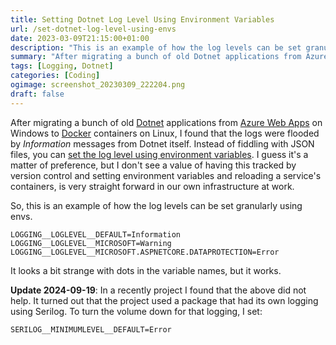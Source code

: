 ```yaml
---
title: Setting Dotnet Log Level Using Environment Variables
url: /set-dotnet-log-level-using-envs
date: 2023-03-09T21:15:00+01:00
description: "This is an example of how the log levels can be set granularly using envs"
summary: "After migrating a bunch of old Dotnet applications from Azure Web Apps on Windows to Docker containers on Linux, I found that the logs were flooded by Information messages from Dotnet itself."
tags: [Logging, Dotnet]
categories: [Coding]
ogimage: screenshot_20230309_222204.png
draft: false
---
```


After migrating a bunch of old [Dotnet][1] applications from [Azure Web Apps][2] on Windows to [Docker][3] containers on Linux,
I found that the logs were flooded by _Information_ messages from Dotnet itself. Instead of fiddling with JSON files, you can 
[set the log level using environment variables][4]. I guess it's a matter of preference, but I don't see a value of having
this tracked by version control and setting environment variables and reloading a service's containers, is very straight 
forward in our own infrastructure at work.

So, this is an example of how the log levels can be set granularly using envs.

```
LOGGING__LOGLEVEL__DEFAULT=Information
LOGGING__LOGLEVEL__MICROSOFT=Warning
LOGGING__LOGLEVEL__MICROSOFT.ASPNETCORE.DATAPROTECTION=Error
```
It looks a bit strange with dots in the variable names, but it works.

**Update 2024-09-19**: In a recently project I found that the above did not help.
It turned out that the project used a package that had its own logging using
Serilog. To turn the volume down for that logging, I set:

```
SERILOG__MINIMUMLEVEL__DEFAULT=Error
```

[1]: https://dot.net/
[2]: https://azure.microsoft.com/en-gb/products/app-service/web
[3]: https://www.docker.com/
[4]: https://learn.microsoft.com/en-gb/dotnet/core/extensions/logging?tabs=bash#set-log-level-by-command-line-environment-variables-and-other-configuration
